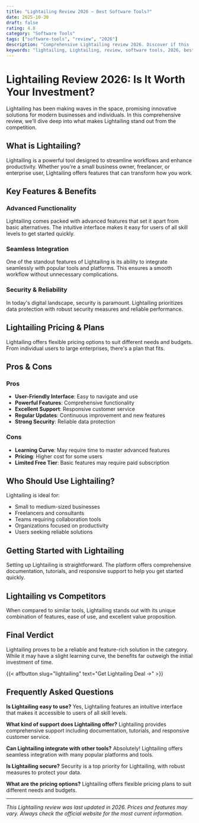 ```yaml
---
title: "Lightailing Review 2026 – Best Software Tools?"
date: 2025-10-30
draft: false
rating: 4.8
category: "Software Tools"
tags: ["software-tools", "review", "2026"]
description: "Comprehensive Lightailing review 2026. Discover if this  tool is the best choice for your needs."
keywords: "lightailing, Lightailing, review, software tools, 2026, best software tools"
---
```


# Lightailing Review 2026: Is It Worth Your Investment?

Lightailing has been making waves in the  space, promising innovative solutions for modern businesses and individuals. In this comprehensive review, we'll dive deep into what makes Lightailing stand out from the competition.

## What is Lightailing?

Lightailing is a powerful  tool designed to streamline workflows and enhance productivity. Whether you're a small business owner, freelancer, or enterprise user, Lightailing offers features that can transform how you work.

## Key Features & Benefits

### Advanced Functionality
Lightailing comes packed with advanced features that set it apart from basic alternatives. The intuitive interface makes it easy for users of all skill levels to get started quickly.

### Seamless Integration
One of the standout features of Lightailing is its ability to integrate seamlessly with popular tools and platforms. This ensures a smooth workflow without unnecessary complications.

### Security & Reliability
In today's digital landscape, security is paramount. Lightailing prioritizes data protection with robust security measures and reliable performance.

## Lightailing Pricing & Plans

Lightailing offers flexible pricing options to suit different needs and budgets. From individual users to large enterprises, there's a plan that fits.

## Pros & Cons

### Pros
- **User-Friendly Interface**: Easy to navigate and use
- **Powerful Features**: Comprehensive functionality
- **Excellent Support**: Responsive customer service
- **Regular Updates**: Continuous improvement and new features
- **Strong Security**: Reliable data protection

### Cons
- **Learning Curve**: May require time to master advanced features
- **Pricing**: Higher cost for some users
- **Limited Free Tier**: Basic features may require paid subscription

## Who Should Use Lightailing?

Lightailing is ideal for:
- Small to medium-sized businesses
- Freelancers and consultants
- Teams requiring collaboration tools
- Organizations focused on productivity
- Users seeking reliable  solutions

## Getting Started with Lightailing

Setting up Lightailing is straightforward. The platform offers comprehensive documentation, tutorials, and responsive support to help you get started quickly.

## Lightailing vs Competitors

When compared to similar tools, Lightailing stands out with its unique combination of features, ease of use, and excellent value proposition.

## Final Verdict

Lightailing proves to be a reliable and feature-rich solution in the  category. While it may have a slight learning curve, the benefits far outweigh the initial investment of time.

{{< affbutton slug="lightailing" text="Get Lightailing Deal →" >}}

## Frequently Asked Questions

**Is Lightailing easy to use?**
Yes, Lightailing features an intuitive interface that makes it accessible to users of all skill levels.

**What kind of support does Lightailing offer?**
Lightailing provides comprehensive support including documentation, tutorials, and responsive customer service.

**Can Lightailing integrate with other tools?**
Absolutely! Lightailing offers seamless integration with many popular platforms and tools.

**Is Lightailing secure?**
Security is a top priority for Lightailing, with robust measures to protect your data.

**What are the pricing options?**
Lightailing offers flexible pricing plans to suit different needs and budgets.

---

*This Lightailing review was last updated in 2026. Prices and features may vary. Always check the official website for the most current information.*
